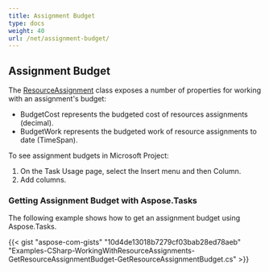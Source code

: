 ```yaml
---
title: Assignment Budget
type: docs
weight: 40
url: /net/assignment-budget/
---
```


## **Assignment Budget**
The [ResourceAssignment](https://apireference.aspose.com/tasks/net/aspose.tasks/resourceassignment) class exposes a number of properties for working with an assignment's budget:

- BudgetCost represents the budgeted cost of resources assignments (decimal).
- BudgetWork represents the budgeted work of resource assignments to date (TimeSpan).

To see assignment budgets in Microsoft Project:

1. On the Task Usage page, select the Insert menu and then Column.
2. Add columns.
### **Getting Assignment Budget with Aspose.Tasks**
The following example shows how to get an assignment budget using Aspose.Tasks.



{{< gist "aspose-com-gists" "10d4de13018b7279cf03bab28ed78aeb" "Examples-CSharp-WorkingWithResourceAssignments-GetResourceAssignmentBudget-GetResourceAssignmentBudget.cs" >}}
